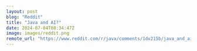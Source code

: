 ```yaml
---
layout: post
blog: "Reddit"
title: "Java and AI?"
date: 2024-07-04T08:34:47Z
image: images/reddit.png
remote_url: "https://www.reddit.com/r/java/comments/1dv215b/java_and_ai/"
---
```


